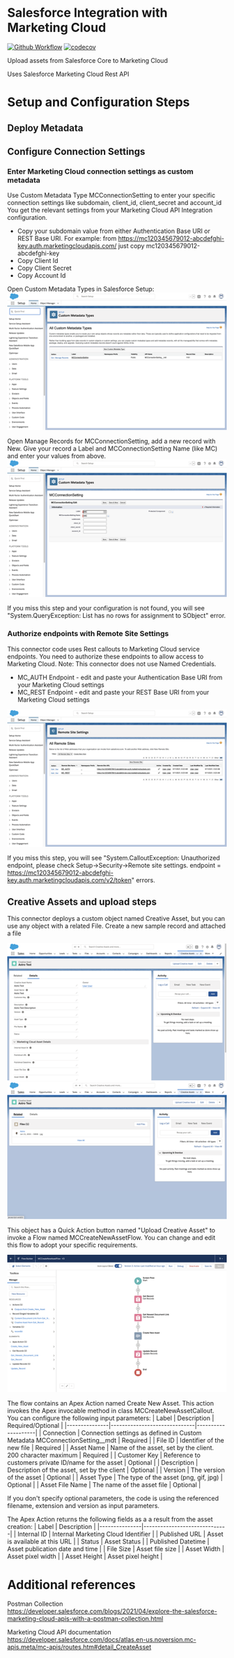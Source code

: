 # Salesforce Integration with Marketing Cloud

[![Github Workflow](https://github.com/tegeling/MarketingCloudAssetConnector/actions/workflows/scratch-org-sfdx-ci-master.yml/badge.svg?branch=main)](https://github.com/tegeling/MarketingCloudAssetConnector/actions/workflows/scratch-org-sfdx-ci-master.yml)
[![codecov](https://codecov.io/gh/tegeling/MarketingCloudAssetConnector/branch/main/graph/badge.svg?token=X4KPX6EHYX)](https://codecov.io/gh/tegeling/MarketingCloudAssetConnector)

Upload assets from Salesforce Core to Marketing Cloud

Uses Salesforce Marketing Cloud Rest API

# Setup and Configuration Steps

## Deploy Metadata

## Configure Connection Settings

### Enter Marketing Cloud connection settings as custom metadata

Use Custom Metadata Type MCConnectionSetting to enter your specific connection settings like subdomain, client_id, client_secret and account_id
You get the relevant settings from your Marketing Cloud API Integration configuration.

- Copy your subdomain value from either Authentication Base URI or REST Base URI. For example: from https://mc120345679012-abcdefghi-key.auth.marketingcloudapis.com/ just copy mc120345679012-abcdefghi-key
- Copy Client Id
- Copy Client Secret
- Copy Account Id

Open Custom Metadata Types in Salesforce Setup:
![Custom Metadata Types](./screenshots/CustomMetadataTypes.png)

Open Manage Records for MCConnectionSetting, add a new record with New.
Give your record a Label and MCConnectionSetting Name (like MC) and enter your values from above.
![Add new record](./screenshots/AddNewMetadataRecord.png)

If you miss this step and your configuration is not found, you will see "System.QueryException: List has no rows for assignment to SObject" error.

### Authorize endpoints with Remote Site Settings

This connector code uses Rest callouts to Marketing Cloud service endpoints.
You need to authorize these endpoints to allow access to Marketing Cloud.
Note: This connector does not use Named Credentials.

- MC_AUTH Endpoint - edit and paste your Authentication Base URI from your Marketing Cloud settings
- MC_REST Endpoint - edit and paste your REST Base URI from your Marketing Cloud settings

![Edit Remote Site Settings](./screenshots/RemoteSiteSettings.png)

If you miss this step, you will see "System.CalloutException: Unauthorized endpoint, please check Setup->Security->Remote site settings. endpoint = https://mc120345679012-abcdefghi-key.auth.marketingcloudapis.com/v2/token" errors.

## Creative Assets and upload steps

This connector deploys a custom object named Creative Asset, but you can use any object with a related File.
Create a new sample record and attached a file

![Creative Asset Sample Record](./screenshots/SampleCreativeAsset.png)
![Creative Asset Sample Record with File](./screenshots/SampleCreativeAssetFiles.png)

This object has a Quick Action button named "Upload Creative Asset" to invoke a Flow named MCCreateNewAssetFlow. You can change and edit this flow to adopt your specific requirements.

![MCCreateNewAssetFlow](./screenshots/MCCreateNewAssetFlow.png)

The flow contains an Apex Action named Create New Asset. This action invokes the Apex invocable method in class MCCreateNewAssetCallout.
You can configure the following input parameters:
| Label | Description | Required/Optional |
|---------------|------------------------------|--------------------|
| Connection | Connection settings as defined in Custom Metadata MCConnectionSetting\_\_mdt | Required |
| File ID | Identifier of the new file | Required |
| Asset Name | Name of the asset, set by the client. 200 character maximum | Required |
| Customer Key | Reference to customers private ID/name for the asset | Optional |
| Description | Description of the asset, set by the client | Optional |
| Version | The version of the asset | Optional |
| Asset Type | The type of the asset (png, gif, jpg) | Optional |
| Asset File Name | The name of the asset file | Optional |

If you don't specify optional parameters, the code is using the referenced filename, extension and version as input parameters.

The Apex Action returns the following fields as a a result from the asset creation:
| Label | Description |
|---------------|------------------------------|
| Internal ID | Internal Marketing Cloud Identifier |
| Published URL | Asset is available at this URL |
| Status | Asset Status |
| Published Datetime | Asset publication date and time |
| File Size | Asset file size |
| Asset Width | Asset pixel width |
| Asset Height | Asset pixel height |

# Additional references

Postman Collection
https://developer.salesforce.com/blogs/2021/04/explore-the-salesforce-marketing-cloud-apis-with-a-postman-collection.html

Marketing Cloud API documentation
https://developer.salesforce.com/docs/atlas.en-us.noversion.mc-apis.meta/mc-apis/routes.htm#detail_CreateAsset
